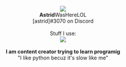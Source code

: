 


<p align="center">
<img src="https://gitpfp.wav.blue/pfp?mag=1&name=Astrid&colour=bfghdk">
  <br><b>Astrid</b>WasHereLOL<br>
  [astrid]#3070 on Discord<br><br>
  Stuff I use: <br>
  <a href="https://skillicons.dev">
    <img src="https://skillicons.dev/icons?i=raspberrypi,py,svg,stackoverflow,twitter,instagram,discord,github,git,vscode,blender,ps&perline=6" />
  </a><br>
  </a><br>
  <b>I am content creator trying to learn programig</b><br>
  "I like python becuz it's slow like me"
 
</p>
